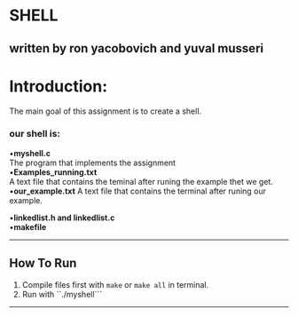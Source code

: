 # SHELL
## written by ron yacobovich and yuval musseri


# Introduction:
The main goal of this assignment is to create a shell.

### our shell is:
•**myshell.c**  
The program that implements the assignment    
•**Examples_running.txt**  
A text file that contains the teminal after runing the example thet we get.
•**our_example.txt** 
A text file that contains the terminal after runing our example.

•**linkedlist.h and linkedlist.c**  
•**makefile**   

-----------
##  How To Run
1. Compile files first with ```make``` or ```make all``` in terminal.
2. Run with ``./myshell```
-----------
